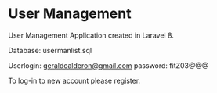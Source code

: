 # User Management
User Management Application created in Laravel 8.

Database: usermanlist.sql

Userlogin:
geraldcalderon@gmail.com
password:
fitZ03@@@

To log-in to new account please register. 